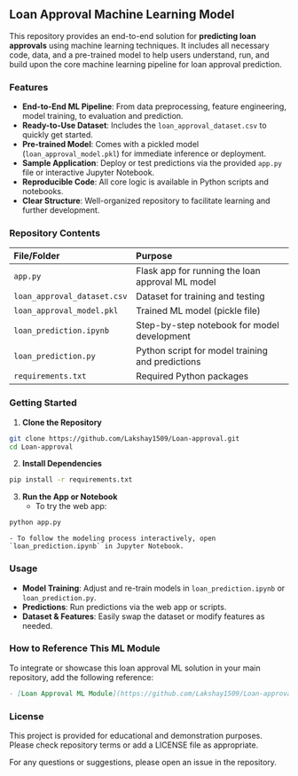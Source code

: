 ## Loan Approval Machine Learning Model

This repository provides an end-to-end solution for **predicting loan approvals** using machine learning techniques. It includes all necessary code, data, and a pre-trained model to help users understand, run, and build upon the core machine learning pipeline for loan approval prediction.

### Features

- **End-to-End ML Pipeline**: From data preprocessing, feature engineering, model training, to evaluation and prediction.
- **Ready-to-Use Dataset**: Includes the `loan_approval_dataset.csv` to quickly get started.
- **Pre-trained Model**: Comes with a pickled model (`loan_approval_model.pkl`) for immediate inference or deployment.
- **Sample Application**: Deploy or test predictions via the provided `app.py` file or interactive Jupyter Notebook.
- **Reproducible Code**: All core logic is available in Python scripts and notebooks.
- **Clear Structure**: Well-organized repository to facilitate learning and further development.


### Repository Contents

| File/Folder | Purpose |
| :-- | :-- |
| `app.py` | Flask app for running the loan approval ML model |
| `loan_approval_dataset.csv` | Dataset for training and testing |
| `loan_approval_model.pkl` | Trained ML model (pickle file) |
| `loan_prediction.ipynb` | Step-by-step notebook for model development |
| `loan_prediction.py` | Python script for model training and predictions |
| `requirements.txt` | Required Python packages |

### Getting Started

1. **Clone the Repository**

```bash
git clone https://github.com/Lakshay1509/Loan-approval.git
cd Loan-approval
```

2. **Install Dependencies**

```bash
pip install -r requirements.txt
```

3. **Run the App or Notebook**
    - To try the web app:

```bash
python app.py
```

    - To follow the modeling process interactively, open `loan_prediction.ipynb` in Jupyter Notebook.

### Usage

- **Model Training**: Adjust and re-train models in `loan_prediction.ipynb` or `loan_prediction.py`.
- **Predictions**: Run predictions via the web app or scripts.
- **Dataset \& Features**: Easily swap the dataset or modify features as needed.


### How to Reference This ML Module

To integrate or showcase this loan approval ML solution in your main repository, add the following reference:

```markdown
- [Loan Approval ML Module](https://github.com/Lakshay1509/Loan-approval): Complete machine learning pipeline for automated loan approval prediction.
```


### License

This project is provided for educational and demonstration purposes. Please check repository terms or add a LICENSE file as appropriate.

For any questions or suggestions, please open an issue in the repository.

